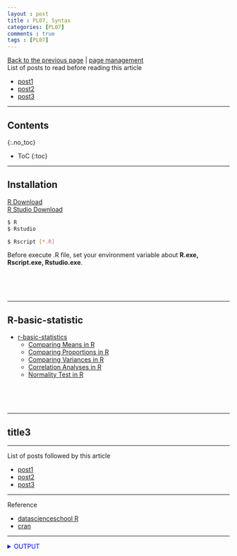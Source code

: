 ```yaml
---
layout : post
title : PL07, Syntax
categories: [PL07]
comments : true
tags : [PL07]
---
```

[Back to the previous page](https://userdyk-github.github.io/Programming.html) | <a href="https://github.com/userdyk-github/userdyk-github.github.io/blob/master/_posts/PL07/2019-08-13-PL07-Syntax.md" target="_blank">page management</a><br>
List of posts to read before reading this article
- <a href='https://userdyk-github.github.io/'>post1</a>
- <a href='https://userdyk-github.github.io/'>post2</a>
- <a href='https://userdyk-github.github.io/'>post3</a>

---

## Contents
{:.no_toc}

* ToC
{:toc}

<hr class="division1">

## **Installation**
<a href="https://cran.r-project.org/" target="_blank">R Download</a><br>
<a href="https://rstudio.com/products/rstudio/download/" target="_blank">R Studio Download</a><br>
```bash
$ R
$ Rstudio
```
```bash
$ Rscript [*.R]
```
Before execute .R file, set your environment variable about <b>R.exe, Rscript.exe, Rstudio.exe</b>.

<br><br><br>
<hr class="division2">

## **R-basic-statistic**
- <a href='http://www.sthda.com/english/wiki/r-basic-statistics'>r-basic-statistics</a>
    - <a href="http://www.sthda.com/english/wiki/comparing-means-in-r" target="_blank">Comparing Means in R</a>
    - <a href="http://www.sthda.com/english/wiki/comparing-proportions-in-r" target="_blank">Comparing Proportions in R</a>
    - <a href="http://www.sthda.com/english/wiki/comparing-variances-in-r" target="_blank">Comparing Variances in R</a>
    - <a href="http://www.sthda.com/english/wiki/correlation-analyses-in-r" target="_blank">Correlation Analyses in R</a>
    - <a href="http://www.sthda.com/english/wiki/normality-test-in-r" target="_blank">Normality Test in R</a>

<br><br><br>
<hr class="division2">

## title3

<hr class="division1">

List of posts followed by this article
- [post1](https://userdyk-github.github.io/)
- <a href='https://userdyk-github.github.io/'>post2</a>
- <a href='https://userdyk-github.github.io/'>post3</a>

---

Reference
- <a href='https://datascienceschool.net/notebook/R/'>datascienceschool R</a>
- <a href="https://cran.r-project.org/" target="_blank">cran</a>

---

<details markdown="1">
<summary class='jb-small' style="color:blue">OUTPUT</summary>
<hr class='division3'>
    <details markdown="1">
    <summary class='jb-small' style="color:red">OUTPUT</summary>
    <hr class='division3_1'>
    <hr class='division3_1'>
    </details>
<hr class='division3'>
</details>

